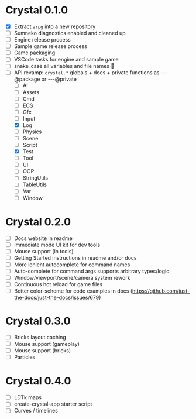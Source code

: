 # Crystal 0.1.0

- [x] Extract `arpg` into a new repository
- [ ] Sumneko diagnostics enabled and cleaned up
- [ ] Engine release process
- [ ] Sample game release process
- [ ] Game packaging
- [ ] VSCode tasks for engine and sample game
- [ ] snake_case all variables and file names 🐍
- [ ] API revamp: `crystal.*` globals + docs + private functions as ---@package or ---@private
  - [ ] AI
  - [ ] Assets
  - [ ] Cmd
  - [ ] ECS
  - [ ] Gfx
  - [ ] Input
  - [x] Log
  - [ ] Physics
  - [ ] Scene
  - [ ] Script
  - [x] Test
  - [ ] Tool
  - [ ] UI
  - [ ] OOP
  - [ ] StringUtils
  - [ ] TableUtils
  - [ ] Var
  - [ ] Window

# Crystal 0.2.0

- [ ] Docs website in readme
- [ ] Immediate mode UI kit for dev tools
- [ ] Mouse support (in tools)
- [ ] Getting Started instructions in readme and/or docs
- [ ] More lenient autocomplete for command names
- [ ] Auto-complete for command args supports arbitrary types/logic
- [ ] Window/viewport/scene/camera system rework
- [ ] Continuous hot reload for game files
- [ ] Better color-scheme for code examples in docs (https://github.com/just-the-docs/just-the-docs/issues/679)

# Crystal 0.3.0

- [ ] Bricks layout caching
- [ ] Mouse support (gameplay)
- [ ] Mouse support (bricks)
- [ ] Particles

# Crystal 0.4.0

- [ ] LDTk maps
- [ ] create-crystal-app starter script
- [ ] Curves / timelines
